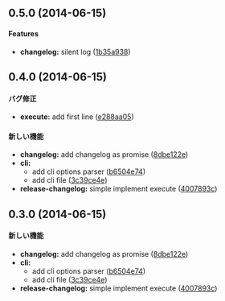 ## 0.5.0 (2014-06-15)


#### Features

* **changelog:** silent log ([1b35a938](https://github.com/azu/release-changelog//commit/1b35a9386d91bcd4d2c1b5964842ec188bb9fcec))


## 0.4.0 (2014-06-15)


#### バグ修正

* **execute:** add first line ([e288aa05](https://github.com/azu/release-changelog//commit/e288aa050cd656fff577b99c3507fc85175937cc))


#### 新しい機能

* **changelog:** add changelog as promise ([8dbe122e](https://github.com/azu/release-changelog//commit/8dbe122e0b86b145afef358ce4ee12c08f6d6293))
* **cli:**
  * add cli options parser ([b6504e74](https://github.com/azu/release-changelog//commit/b6504e745cddf01ba555d733ce9e2d34bf325b69))
  * add cli file ([3c39ce4e](https://github.com/azu/release-changelog//commit/3c39ce4e9e034efd8a2ba6fd644f3b529c93ac5c))
* **release-changelog:** simple implement execute ([4007893c](https://github.com/azu/release-changelog//commit/4007893cdb069314f4baf834a458faaa6aec7d95))


## 0.3.0 (2014-06-15)


#### 新しい機能

* **changelog:** add changelog as promise ([8dbe122e](https://github.com/azu/release-changelog//commit/8dbe122e0b86b145afef358ce4ee12c08f6d6293))
* **cli:**
  * add cli options parser ([b6504e74](https://github.com/azu/release-changelog//commit/b6504e745cddf01ba555d733ce9e2d34bf325b69))
  * add cli file ([3c39ce4e](https://github.com/azu/release-changelog//commit/3c39ce4e9e034efd8a2ba6fd644f3b529c93ac5c))
* **release-changelog:** simple implement execute ([4007893c](https://github.com/azu/release-changelog//commit/4007893cdb069314f4baf834a458faaa6aec7d95))



